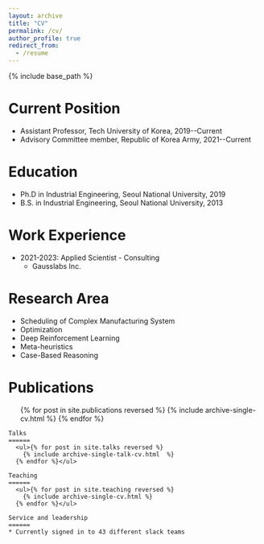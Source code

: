 ```yaml
---
layout: archive
title: "CV"
permalink: /cv/
author_profile: true
redirect_from:
  - /resume
---
```


{% include base_path %}

Current Position
======
* Assistant Professor, Tech University of Korea, 2019--Current
* Advisory Committee member, Republic of Korea Army, 2021--Current

Education
======
* Ph.D in Industrial Engineering, Seoul National University, 2019
* B.S. in Industrial Engineering, Seoul National University, 2013

Work Experience
======
* 2021-2023: Applied Scientist - Consulting
  * Gausslabs Inc.

Research Area
======
* Scheduling of Complex Manufacturing System
* Optimization
* Deep Reinforcement Learning
* Meta-heuristics
* Case-Based Reasoning
  
    
Publications
======
  <ul>{% for post in site.publications reversed %}
    {% include archive-single-cv.html %}
  {% endfor %}</ul>

```
Talks
======
  <ul>{% for post in site.talks reversed %}
    {% include archive-single-talk-cv.html  %}
  {% endfor %}</ul>
  
Teaching
======
  <ul>{% for post in site.teaching reversed %}
    {% include archive-single-cv.html %}
  {% endfor %}</ul>
  
Service and leadership
======
* Currently signed in to 43 different slack teams
```
